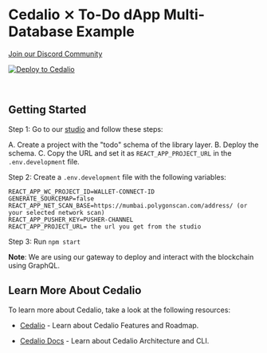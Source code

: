# Cedalio ⨯ To-Do dApp Multi-Database Example

[Join our Discord Community](https://discord.gg/kSdhmb9UUT)

[![Deploy to Cedalio](https://cedalio.com/images/deploy-schema-button-small.png)](https://docs.cedalio.com/introduction/getting-started/download-the-cli)

</br>

## Getting Started

Step 1: Go to our [studio](https://studio.cedalio.com) and follow these steps:

A. Create a project with the "todo" schema of the library layer.
B. Deploy the schema.
C. Copy the URL and set it as `REACT_APP_PROJECT_URL` in the `.env.development` file.

Step 2: Create a `.env.development` file with the following variables:

```
REACT_APP_WC_PROJECT_ID=WALLET-CONNECT-ID
GENERATE_SOURCEMAP=false
REACT_APP_NET_SCAN_BASE=https://mumbai.polygonscan.com/address/ (or your selected network scan)
REACT_APP_PUSHER_KEY=PUSHER-CHANNEL
REACT_APP_PROJECT_URL= the url you get from the studio
```


Step 3: Run `npm start`

**Note**: We are using our gateway to deploy and interact with the blockchain using GraphQL.

## Learn More About Cedalio

To learn more about Cedalio, take a look at the following resources:

- [Cedalio](https://cedalio.com/) - Learn about Cedalio Features and Roadmap.

- [Cedalio Docs](https://docs.cedalio.com/) - Learn about Cedalio Architecture and CLI.
